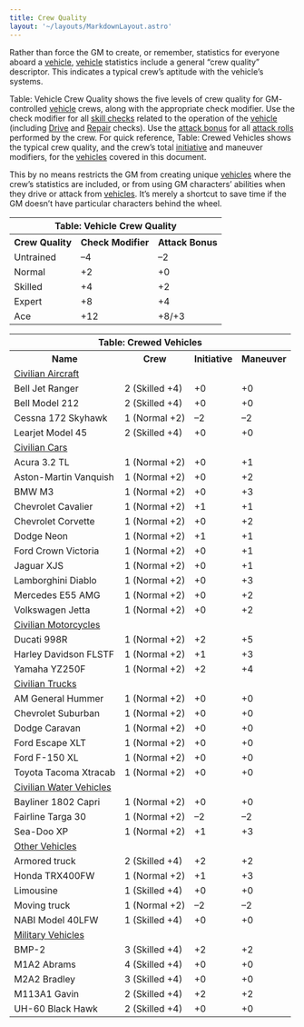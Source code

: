 ```yaml
---
title: Crew Quality
layout: '~/layouts/MarkdownLayout.astro'
---
```

Rather than force the GM to create, or remember, statistics for everyone
aboard a [vehicle](/modern.d20.srd/equipment/equipment.vehicles),
[vehicle](/modern.d20.srd/equipment/equipment.vehicles) statistics include a
general “crew quality” descriptor. This indicates a typical crew’s aptitude
with the vehicle’s systems.

Table: Vehicle Crew Quality shows the five levels of crew quality for GM-
controlled [vehicle](/modern.d20.srd/equipment/equipment.vehicles) crews,
along with the appropriate check modifier. Use the check modifier for all
[skill checks](/modern.d20.srd/skills/skill.basics) related to the operation
of the [vehicle](/modern.d20.srd/equipment/equipment.vehicles) (including
[Drive](/modern.d20.srd/skills/drive) and
[Repair](/modern.d20.srd/skills/repair) checks). Use the [attack bonus](/modern.d20.srd/combat/attack.bonus) for all [attack rolls](/modern.d20.srd/combat/attack.roll) performed by the crew. For quick
reference, Table: Crewed Vehicles shows the typical crew quality, and the
crew’s total [initiative](/modern.d20.srd/combat/initiative) and maneuver
modifiers, for the [vehicles](/modern.d20.srd/equipment/equipment.vehicles)
covered in this document.

This by no means restricts the GM from creating unique
[vehicles](/modern.d20.srd/equipment/equipment.vehicles) where the crew’s
statistics are included, or from using GM characters’ abilities when they
drive or attack from [vehicles](/modern.d20.srd/equipment/equipment.vehicles).
It’s merely a shortcut to save time if the GM doesn’t have particular
characters behind the wheel.


<table> <tr><th colspan="3">Table: Vehicle Crew Quality</th> </tr><tr><th>Crew Quality</th><th> Check Modifier</th><th> Attack Bonus </th></tr> <tr><td> Untrained</td><td> –4</td><td> –2 </td></tr> <tr class="shaded"><td> Normal</td><td> +2</td><td> +0 </td></tr> <tr><td> Skilled</td><td> +4</td><td> +2 </td></tr> <tr class="shaded"><td> Expert</td><td> +8</td><td> +4 </td></tr> <tr><td> Ace</td><td> +12</td><td> +8/+3 </td></tr> </table>

 
<table> <tr><th colspan="4">Table: Crewed Vehicles</th> </tr><tr><th> Name</th><th> Crew</th><th> Initiative</th><th> Maneuver </th></tr> <tr class="shaded"><td colspan="4"> <a href="/modern.d20.srd/equipment/civilian.aircraft">Civilian Aircraft </a></td> </tr> <tr><td> Bell Jet Ranger</td><td> 2 (Skilled +4)</td><td> +0</td><td> +0 </td></tr> <tr><td> Bell Model 212</td><td> 2 (Skilled +4)</td><td> +0</td><td> +0 </td></tr> <tr><td> Cessna 172 Skyhawk</td><td> 1 (Normal +2)</td><td> –2</td><td> –2 </td></tr> <tr><td> Learjet Model 45</td><td> 2 (Skilled +4)</td><td> +0</td><td> +0 </td></tr> <tr class="shaded"><td colspan="4"> <a href="/modern.d20.srd/equipment/civilian.cars">Civilian Cars </a></td> </tr> <tr><td> Acura 3.2 TL</td><td> 1 (Normal +2)</td><td> +0</td><td> +1 </td></tr> <tr><td> Aston-Martin Vanquish</td><td> 1 (Normal +2)</td><td> +0</td><td> +2 </td></tr> <tr><td> BMW M3</td><td> 1 (Normal +2)</td><td> +0</td><td> +3 </td></tr> <tr><td> Chevrolet Cavalier</td><td> 1 (Normal +2)</td><td> +1</td><td> +1 </td></tr> <tr><td> Chevrolet Corvette</td><td> 1 (Normal +2)</td><td> +0</td><td> +2 </td></tr> <tr><td> Dodge Neon</td><td> 1 (Normal +2)</td><td> +1</td><td> +1 </td></tr> <tr><td> Ford Crown Victoria</td><td> 1 (Normal +2)</td><td> +0</td><td> +1 </td></tr> <tr><td> Jaguar XJS</td><td> 1 (Normal +2)</td><td> +0</td><td> +1 </td></tr> <tr><td> Lamborghini Diablo</td><td> 1 (Normal +2)</td><td> +0</td><td> +3 </td></tr> <tr><td> Mercedes E55 AMG</td><td> 1 (Normal +2)</td><td> +0</td><td> +2 </td></tr> <tr><td> Volkswagen Jetta</td><td> 1 (Normal +2)</td><td> +0</td><td> +2 </td></tr> <tr class="shaded"><td colspan="4"> <a href="/modern.d20.srd/equipment/civilian.motorcycles">Civilian Motorcycles</a></td> </tr> <tr><td> Ducati 998R</td><td> 1 (Normal +2)</td><td> +2</td><td> +5 </td></tr> <tr><td> Harley Davidson FLSTF</td><td> 1 (Normal +2)</td><td> +1</td><td> +3 </td></tr> <tr><td> Yamaha YZ250F</td><td> 1 (Normal +2)</td><td> +2</td><td> +4 </td></tr> <tr class="shaded"><td colspan="4"> <a href="/modern.d20.srd/equipment/civilian.trucks">Civilian Trucks</a></td> </tr> <tr><td> AM General Hummer</td><td> 1 (Normal +2)</td><td> +0</td><td> +0 </td></tr> <tr><td> Chevrolet Suburban</td><td> 1 (Normal +2)</td><td> +0</td><td> +0 </td></tr> <tr><td> Dodge Caravan</td><td> 1 (Normal +2)</td><td> +0</td><td> +0 </td></tr> <tr><td> Ford Escape XLT</td><td> 1 (Normal +2)</td><td> +0</td><td> +0 </td></tr> <tr><td> Ford F-150 XL</td><td> 1 (Normal +2)</td><td> +0</td><td> +0 </td></tr> <tr><td> Toyota Tacoma Xtracab</td><td> 1 (Normal +2)</td><td> +0</td><td> +0 </td></tr> <tr class="shaded"><td colspan="4"> <a href="/modern.d20.srd/equipment/civilian.water.vehicles">Civilian Water Vehicles</a></td> </tr> <tr><td> Bayliner 1802 Capri</td><td> 1 (Normal +2)</td><td> +0</td><td> +0 </td></tr> <tr><td> Fairline Targa 30</td><td> 1 (Normal +2)</td><td> –2</td><td> –2 </td></tr> <tr><td> Sea-Doo XP</td><td> 1 (Normal +2)</td><td> +1</td><td> +3 </td></tr> <tr class="shaded"><td colspan="4"> <a href="/modern.d20.srd/equipment/other.civilian.vehicles">Other Vehicles </a></td> </tr> <tr><td> Armored truck</td><td> 2 (Skilled +4)</td><td> +2</td><td> +2 </td></tr> <tr><td> Honda TRX400FW</td><td> 1 (Normal +2)</td><td> +1</td><td> +3 </td></tr> <tr><td> Limousine</td><td> 1 (Skilled +4)</td><td> +0</td><td> +0 </td></tr> <tr><td> Moving truck</td><td> 1 (Normal +2)</td><td> –2</td><td> –2 </td></tr> <tr><td> NABI Model 40LFW</td><td> 1 (Skilled +4)</td><td> +0</td><td> +0 </td></tr> <tr class="shaded"><td colspan="4"> <a href="/modern.d20.srd/equipment/military.vehicles">Military Vehicles</a></td> </tr> <tr><td> BMP-2</td><td> 3 (Skilled +4)</td><td> +2</td><td> +2 </td></tr> <tr><td> M1A2 Abrams</td><td> 4 (Skilled +4)</td><td> +0</td><td> +0 </td></tr> <tr><td> M2A2 Bradley</td><td> 3 (Skilled +4)</td><td> +0</td><td> +0 </td></tr> <tr><td> M113A1 Gavin</td><td> 2 (Skilled +4)</td><td> +2</td><td> +2 </td></tr> <tr><td> UH-60 Black Hawk</td><td> 2 (Skilled +4)</td><td> +0</td><td> +0 </td></tr> </table>



